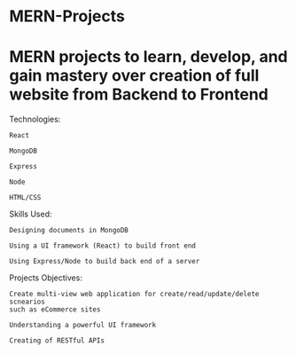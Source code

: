 # MERN-Projects
# MERN projects to learn, develop, and gain mastery over creation of full website from Backend to Frontend

Technologies:

    React
    
    MongoDB
    
    Express
    
    Node
    
    HTML/CSS

Skills Used:

    Designing documents in MongoDB
    
    Using a UI framework (React) to build front end
    
    Using Express/Node to build back end of a server
  
Projects Objectives:
  
    Create multi-view web application for create/read/update/delete scnearios
    such as eCommerce sites
   
    Understanding a powerful UI framework 
  
    Creating of RESTful APIs
  
